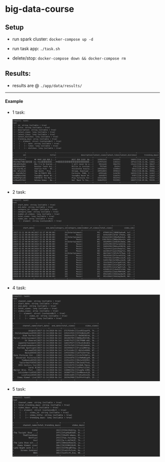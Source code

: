 # big-data-course

## Setup

- run spark cluster:
    `docker-compose up -d`

- run task app:
    `./task.sh`

- delete/stop:
    `docker-compose down && docker-compose rm`


## Results:

- results are @ `./app/data/results/`

--- 

#### Example

- 1 task:

    ![](/res/res1.png)

- 2 task:

    ![](/res/res2.png)

- 4 task:

    ![](/res/res4.png)

- 5 task:

    ![](/res/res5.png)
